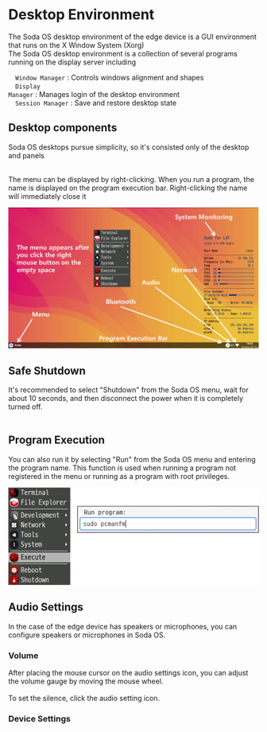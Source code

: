<h1> Desktop Environment </h1>
The Soda OS desktop environment of the edge device is a GUI environment that runs on the X Window System (Xorg)<br>
The Soda OS desktop environment is a collection of several programs running on the display server including

&emsp;<code class="code_accent">Window Manager</code> : Controls windows alignment and shapes<br>
&emsp;<code class="code_accent">Display Manager</code> : Manages login of the desktop environment<br>
&emsp;<code class="code_accent">Session Manager</code> : Save and restore desktop state<br>

<h2> Desktop components </h2>
Soda OS desktops pursue simplicity, so it's consisted only of the desktop and panels<br><br>

The menu can be displayed by right-clicking.
When you run a program, the name is displayed on the program execution bar. Right-clicking the name will immediately close it<br>

![Desktop Components](./picture/desktop_components.png)

<h2> Safe Shutdown </h2>
It's recommended to select "Shutdown" from the Soda OS menu, wait for about 10 seconds, and then disconnect the power when it is completely turned off.<br><br>

<h2> Program Execution </h2>
You can also run it by selecting "Run" from the Soda OS menu and entering the program name. This function is used when running a program not registered in the menu or running as a program with root privileges.<br>

![Program Execution](./picture/program_execution.png)


<h2> Audio Settings </h2>
In the case of the edge device has speakers or microphones, you can configure speakers or microphones in Soda OS.<br>

<h3>Volume</h3>
After placing the mouse cursor on the audio settings icon, you can adjust the volume gauge by moving the mouse wheel.<br><br>
To set the silence, click the audio setting icon.<br>

<h3>Device Settings</h3>
